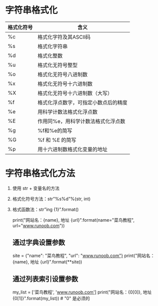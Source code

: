 # 字符串格式化

| 格式化符号 | 含义                                 |
| ---------- | ------------------------------------ |
| %c         | 格式化字符及其ASCII码                |
| %s         | 格式化字符串                         |
| %d         | 格式化整数                           |
| %u         | 格式化无符号整型                     |
| %o         | 格式化无符号八进制数                 |
| %x         | 格式化无符号十六进制数               |
| %X         | 格式化无符号十六进制数（大写）       |
| %f         | 格式化浮点数字，可指定小数点后的精度 |
| %e         | 用科学计数法格式化浮点数             |
| %E         | 作用同%e，用科学计数法格式化浮点数   |
| %g         | %f和%e的简写                         |
| %G         | %f   和   %E 的简写                  |
| %p         | 用十六进制数格式化变量的地址         |

# 字符串格式化方法

1. 使用 str + 变量名的方法

2. 格式化符号方法：str”%s%d”%(str, int)

3. 格式函数法：str”ing {1}”.format()

   print("网站名：{name}, 地址 {url}".format(name="菜鸟教程", url="www.runoob.com"))
   ## 通过字典设置参数
   site = {"name": "菜鸟教程", "url": "www.runoob.com"}
   print("网站名：{name}, 地址 {url}".format(**site))
   ## 通过列表索引设置参数
   my_list = ['菜鸟教程', 'www.runoob.com']
   print("网站名：{0[0]}, 地址 {0[1]}".format(my_list))  # "0" 是必须的